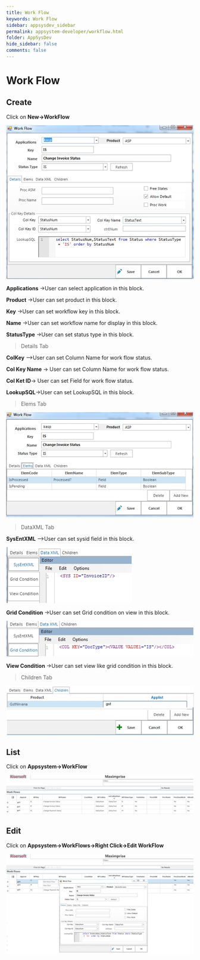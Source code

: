 ```yaml
---
title: Work Flow
keywords: Work Flow
sidebar: appsysdev_sidebar
permalink: appsystem-developer/workflow.html
folder: AppSysDev
hide_sidebar: false
comments: false
---
```


# Work Flow

## Create

Click on **New->WorkFlow**

![](/images/createworkflow.jpg)

**Applications** ->User can select application in this block.

**Product** ->User can set product in this block.

**Key** ->User can set workflow key in this block.

**Name** ->User can set workflow name for display in this block.

**StatusType** ->User can set status type in this block.

>Details Tab

**ColKey** —>User can set Column Name for work flow status.

**Col Key Name** -> User can set Column Name for work flow status.

**Col Ket ID**-> User can set Field for work flow status.

**LookupSQL**->User can set LookupSQL in this block.

>Elems Tab

![](/images/workflowelems.jpg)

>DataXML Tab

**SysEntXML** —>User can set sysid field in this block.

![](/images/workflowsysentxml.jpg)

**Grid Condition** ->User can set Grid condition on view in this block.

![](/images/workflowgridcondition.jpg)

**View Condition** ->User can set view like grid condition in this block.

>Children Tab

![](/images/workflowchildrentab.png)

## List

Click on  **Appsystem->WorkFlow**

![](/images/workflowlist.jpg)

##  Edit

Click on **Appsystem->WorkFlows->Right Click->Edit WorkFlow**

![](/images/workflowedit.jpg)
